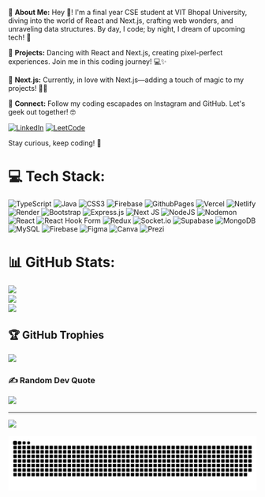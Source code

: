 💫 **About Me:**
Hey 👋! I'm a final year CSE student at VIT Bhopal University, diving into the world of React and Next.js, crafting web wonders, and unraveling data structures. By day, I code; by night, I dream of upcoming tech! 🚀

👯 **Projects:**
Dancing with React and Next.js, creating pixel-perfect experiences. Join me in this coding journey! 💻✨

🌱 **Next.js:**
Currently, in love with Next.js—adding a touch of magic to my projects! 🧙‍♂️

💬 **Connect:**
Follow my coding escapades on Instagram and GitHub. Let's geek out together! 🤓

[![LinkedIn](https://img.shields.io/badge/LinkedIn-%230077B5.svg?logo=linkedin&logoColor=white)](https://linkedin.com/in/raunak0713) 
[![LeetCode](https://iconscout.com/free-icon/leetcode-3521542)](https://leetcode.com/u/raunakbhanarkar7/)

Stay curious, keep coding! 🌟

# 💻 Tech Stack:
![TypeScript](https://img.shields.io/badge/typescript-%23007ACC.svg?style=for-the-badge&logo=typescript&logoColor=white) ![Java](https://img.shields.io/badge/java-%23ED8B00.svg?style=for-the-badge&logo=openjdk&logoColor=white) ![CSS3](https://img.shields.io/badge/css3-%231572B6.svg?style=for-the-badge&logo=css3&logoColor=white) ![Firebase](https://img.shields.io/badge/firebase-%23039BE5.svg?style=for-the-badge&logo=firebase) ![GithubPages](https://img.shields.io/badge/github%20pages-121013?style=for-the-badge&logo=github&logoColor=white) ![Vercel](https://img.shields.io/badge/vercel-%23000000.svg?style=for-the-badge&logo=vercel&logoColor=white) ![Netlify](https://img.shields.io/badge/netlify-%23000000.svg?style=for-the-badge&logo=netlify&logoColor=#00C7B7) ![Render](https://img.shields.io/badge/Render-%46E3B7.svg?style=for-the-badge&logo=render&logoColor=white) ![Bootstrap](https://img.shields.io/badge/bootstrap-%238511FA.svg?style=for-the-badge&logo=bootstrap&logoColor=white) ![Express.js](https://img.shields.io/badge/express.js-%23404d59.svg?style=for-the-badge&logo=express&logoColor=%2361DAFB) ![Next JS](https://img.shields.io/badge/Next-black?style=for-the-badge&logo=next.js&logoColor=white) ![NodeJS](https://img.shields.io/badge/node.js-6DA55F?style=for-the-badge&logo=node.js&logoColor=white) ![Nodemon](https://img.shields.io/badge/NODEMON-%23323330.svg?style=for-the-badge&logo=nodemon&logoColor=%BBDEAD) ![React](https://img.shields.io/badge/react-%2320232a.svg?style=for-the-badge&logo=react&logoColor=%2361DAFB) ![React Hook Form](https://img.shields.io/badge/React%20Hook%20Form-%23EC5990.svg?style=for-the-badge&logo=reacthookform&logoColor=white) ![Redux](https://img.shields.io/badge/redux-%23593d88.svg?style=for-the-badge&logo=redux&logoColor=white) ![Socket.io](https://img.shields.io/badge/Socket.io-black?style=for-the-badge&logo=socket.io&badgeColor=010101) ![Supabase](https://img.shields.io/badge/Supabase-3ECF8E?style=for-the-badge&logo=supabase&logoColor=white) ![MongoDB](https://img.shields.io/badge/MongoDB-%234ea94b.svg?style=for-the-badge&logo=mongodb&logoColor=white) ![MySQL](https://img.shields.io/badge/mysql-%2300000f.svg?style=for-the-badge&logo=mysql&logoColor=white) ![Firebase](https://img.shields.io/badge/Firebase-039BE5?style=for-the-badge&logo=Firebase&logoColor=white) ![Figma](https://img.shields.io/badge/figma-%23F24E1E.svg?style=for-the-badge&logo=figma&logoColor=white) ![Canva](https://img.shields.io/badge/Canva-%2300C4CC.svg?style=for-the-badge&logo=Canva&logoColor=white) ![Prezi](https://img.shields.io/badge/Prezi-%23000000.svg?style=for-the-badge&logo=Prezi&logoColor=white)
# 📊 GitHub Stats:
![](https://github-readme-stats.vercel.app/api?username=Raunak0713&theme=dark&hide_border=false&include_all_commits=true&count_private=true)<br/>
![](https://github-readme-streak-stats.herokuapp.com/?user=Raunak0713&theme=dark&hide_border=false)<br/>
![](https://github-readme-stats.vercel.app/api/top-langs/?username=Raunak0713&theme=dark&hide_border=false&include_all_commits=true&count_private=true&layout=compact)

## 🏆 GitHub Trophies
![](https://github-profile-trophy.vercel.app/?username=Raunak0713&theme=radical&no-frame=false&no-bg=false&margin-w=4)

### ✍️ Random Dev Quote
![](https://quotes-github-readme.vercel.app/api?type=horizontal&theme=radical)

---
[![](https://visitcount.itsvg.in/api?id=Raunak0713&icon=6&color=1)](https://visitcount.itsvg.in)


<picture>
  <source media="(prefers-color-scheme: dark)" srcset="https://raw.githubusercontent.com/Raunak0713/Raunak0713/output/github-snake-dark.svg" />
  <source media="(prefers-color-scheme: light)" srcset="https://raw.githubusercontent.com/Raunak0713/Raunak0713/output/github-snake.svg" />
  <img alt="github-snake" src="https://raw.githubusercontent.com/Raunak0713/Raunak0713/output/github-snake.svg" />
</picture>
